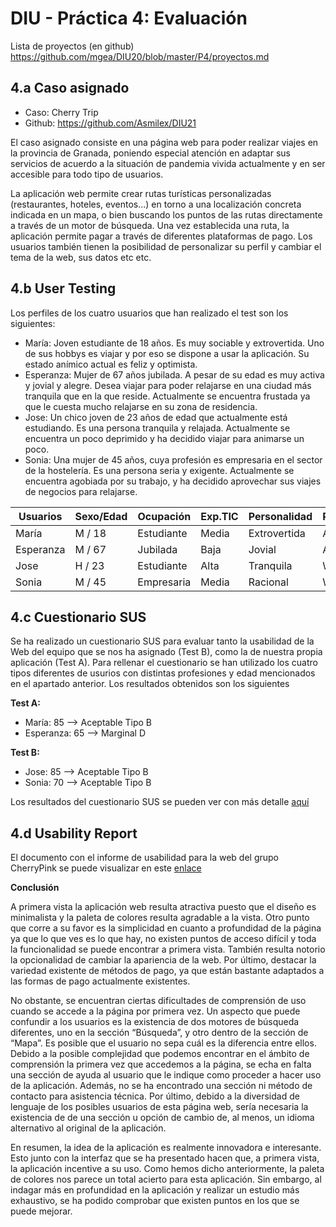 # DIU - Práctica 4: Evaluación

Lista de proyectos (en github) https://github.com/mgea/DIU20/blob/master/P4/proyectos.md

4.a Caso asignado
----

- Caso: Cherry Trip
- Github: https://github.com/Asmilex/DIU21

El caso asignado consiste en una página web para poder realizar viajes en la provincia de Granada, poniendo especial atención en adaptar sus servicios de acuerdo a la situación de pandemia vivida actualmente y en ser accesible para todo tipo de usuarios.

La aplicación web permite crear rutas turísticas personalizadas (restaurantes, hoteles, eventos...) en torno a una localización concreta indicada en un mapa, o bien buscando los puntos de las rutas directamente a través de un motor de búsqueda. Una vez establecida una ruta, la aplicación permite pagar a través de diferentes plataformas de pago. Los usuarios también tienen la posibilidad de personalizar su perfil y cambiar el tema de la web, sus datos etc etc.


4.b User Testing
----

Los perfiles de los cuatro usuarios que han realizado el test son los siguientes:
- María: Joven estudiante de 18 años. Es muy sociable y extrovertida. Uno de sus hobbys es viajar y por eso se dispone a usar la aplicación. Su estado anímico actual es feliz y optimista.
- Esperanza: Mujer de 67 años jubilada. A pesar de su edad es muy activa y jovial y alegre. Desea viajar para poder relajarse en una ciudad más tranquila que en la que reside. Actualmente se encuentra frustada ya que le cuesta mucho relajarse en su zona de residencia.
- Jose: Un chico joven de 23 años de edad que actualmente está estudiando. Es una persona tranquila y relajada. Actualmente se encuentra un poco deprimido y ha decidido viajar para animarse un poco.
- Sonia: Una mujer de 45 años, cuya profesión es empresaria en el sector de la hostelería. Es una persona seria y exigente. Actualmente se encuentra agobiada por su trabajo, y ha decidido aprovechar sus viajes de negocios para relajarse.

| Usuarios | Sexo/Edad     | Ocupación   |  Exp.TIC    | Personalidad | Plataforma | TestA/B
| ------------- | -------- | ----------- | ----------- | -----------  | ---------- | ----
| María         | M / 18   | Estudiante  | Media       | Extrovertida | App        | A 
| Esperanza     | M / 67   | Jubilada    | Baja        | Jovial       | App        | A 
| Jose          | H / 23   | Estudiante  | Alta        | Tranquila    | Web        | B 
| Sonia         | M / 45   | Empresaria  | Media       | Racional     | Web        | B 


4.c Cuestionario SUS
----

Se ha realizado un cuestionario SUS para evaluar tanto la usabilidad de la Web del equipo que se nos ha asignado (Test B), como la de nuestra propia aplicación (Test A). Para rellenar el cuestionario se han utilizado los cuatro tipos diferentes de usurios con distintas profesiones y edad mencionados en el apartado anterior. Los resultados obtenidos son los siguientes

**Test A:**
- María: 85 --> Aceptable Tipo B
- Esperanza: 65 --> Marginal D

**Test B:**
- Jose: 85 --> Aceptable Tipo B
- Sonia: 70 --> Aceptable Tipo B

Los resultados del cuestionario SUS se pueden ver con más detalle [aquí](https://github.com/GFernando97/DIU21/blob/master/P4/Cuestionario%20SUS%20DIU.pdf)


4.d Usability Report
----

El documento con el informe de usabilidad para la web del grupo CherryPink se puede visualizar en este [enlace](https://github.com/GFernando97/DIU21/blob/master/P4/P4_UsaReport_CherryPink_doneby_DIU2_roadToAndorra.pdf)

**Conclusión**

A primera vista la aplicación web resulta atractiva puesto que el diseño es minimalista y la paleta de colores resulta agradable a la vista.  Otro punto que corre a su favor es la simplicidad en cuanto a profundidad de la página ya que lo que ves es lo que hay, no existen puntos de acceso difícil y toda la funcionalidad se puede encontrar a primera vista. También resulta notorio la opcionalidad de cambiar la apariencia de la web. Por último, destacar la variedad existente de métodos de pago, ya que están bastante adaptados a las formas de pago actualmente existentes.

 No obstante, se encuentran ciertas dificultades de comprensión de uso cuando se accede a la página por primera vez. Un aspecto que puede confundir a los usuarios es la existencia de dos motores de búsqueda diferentes, uno en la sección “Búsqueda”, y otro dentro de la sección de “Mapa”. Es posible que el usuario no sepa cuál es la diferencia entre ellos. Debido a la posible complejidad que podemos encontrar en el ámbito de comprensión la primera vez que accedemos a la página, se echa en falta una sección de ayuda al usuario que le indique como proceder a hacer uso de la aplicación. Además, no se ha encontrado una sección ni método de contacto para asistencia técnica.
Por último, debido a la diversidad de lenguaje de los posibles usuarios de esta página web, sería necesaria la existencia de de una sección u opción de cambio de, al menos, un idioma alternativo al original de la aplicación. 

En resumen, la idea de la aplicación es realmente innovadora e interesante. Esto junto con la interfaz que se ha presentado hacen que, a primera vista, la aplicación incentive a su uso. Como hemos dicho anteriormente, la paleta de colores nos parece un total acierto para esta aplicación. 
Sin embargo, al indagar más en profundidad en la aplicación y realizar un estudio más exhaustivo, se ha podido comprobar que existen puntos en los que se puede mejorar.











